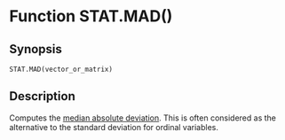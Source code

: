 # Function STAT.MAD()

## Synopsis

```
STAT.MAD(vector_or_matrix)
```

## Description

Computes the [median absolute deviation](https://en.wikipedia.org/wiki/Median_absolute_deviation). This is often considered as the alternative to the standard deviation for ordinal variables. 


